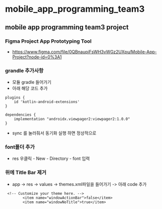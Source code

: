 # mobile_app_programming_team3
## mobile app programming team3 project
### Figma Project App Prototyping Tool
- https://www.figma.com/file/0QBnaupiFsWH3vWGz2UXpu/Mobile-App-Project?node-id=0%3A1
### grandle 추가사항
- 모듈 gradle 들어가기
- 아래 해당 코드 추가
```
plugins {
    id 'kotlin-android-extensions'
}
```


```
dependencies {
	implementation "androidx.viewpager2:viewpager2:1.0.0"
}
```
- sync 를 눌러줘서 동기화 실행 하면 정상적으로 

### font폴더 추가
- res 우클릭 - New - Directory - font 입력

### 위에 Title Bar 제거
- app -> res -> values -> themes.xml파일을 들어가기 -> 아래 code 추가
```
 <!-- Customize your theme here. -->
        <item name="windowActionBar">false</item>
        <item name="windowNoTitle">true</item>
```
